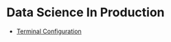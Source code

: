 # Data Science In Production

- [Terminal Configuration](content/developer_tools/terminal_configuration.md)
